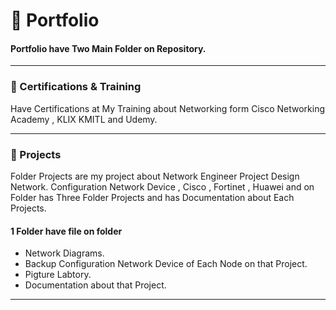 # 📂 Portfolio
#### Portfolio have Two Main Folder on Repository.
---
###  📂 Certifications & Training
Have Certifications at My Training  about Networking form Cisco Networking Academy , KLIX KMITL and Udemy.

---

###  📂 Projects
Folder Projects are my project about Network Engineer Project  Design Network. Configuration Network Device , Cisco , Fortinet , Huawei and on Folder has Three Folder Projects and has Documentation about Each Projects.

#### 1 Folder have file on folder
- Network Diagrams.
- Backup Configuration Network Device of Each Node on that Project.
- Pigture Labtory.
- Documentation about that Project.

---

